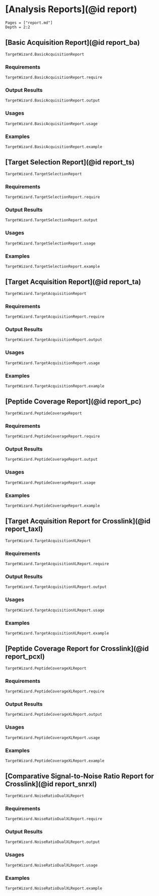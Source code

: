 # [Analysis Reports](@id report)

```@contents
Pages = ["report.md"]
Depth = 2:2
```

## [Basic Acquisition Report](@id report_ba)
```@docs
TargetWizard.BasicAcquisitionReport
```
### Requirements
```@docs
TargetWizard.BasicAcquisitionReport.require
```
### Output Results
```@docs
TargetWizard.BasicAcquisitionReport.output
```
### Usages
```@docs
TargetWizard.BasicAcquisitionReport.usage
```
### Examples
```@docs
TargetWizard.BasicAcquisitionReport.example
```

## [Target Selection Report](@id report_ts)
```@docs
TargetWizard.TargetSelectionReport
```
### Requirements
```@docs
TargetWizard.TargetSelectionReport.require
```
### Output Results
```@docs
TargetWizard.TargetSelectionReport.output
```
### Usages
```@docs
TargetWizard.TargetSelectionReport.usage
```
### Examples
```@docs
TargetWizard.TargetSelectionReport.example
```

## [Target Acquisition Report](@id report_ta)
```@docs
TargetWizard.TargetAcquisitionReport
```
### Requirements
```@docs
TargetWizard.TargetAcquisitionReport.require
```
### Output Results
```@docs
TargetWizard.TargetAcquisitionReport.output
```
### Usages
```@docs
TargetWizard.TargetAcquisitionReport.usage
```
### Examples
```@docs
TargetWizard.TargetAcquisitionReport.example
```

## [Peptide Coverage Report](@id report_pc)
```@docs
TargetWizard.PeptideCoverageReport
```
### Requirements
```@docs
TargetWizard.PeptideCoverageReport.require
```
### Output Results
```@docs
TargetWizard.PeptideCoverageReport.output
```
### Usages
```@docs
TargetWizard.PeptideCoverageReport.usage
```
### Examples
```@docs
TargetWizard.PeptideCoverageReport.example
```

## [Target Acquisition Report for Crosslink](@id report_taxl)
```@docs
TargetWizard.TargetAcquisitionXLReport
```
### Requirements
```@docs
TargetWizard.TargetAcquisitionXLReport.require
```
### Output Results
```@docs
TargetWizard.TargetAcquisitionXLReport.output
```
### Usages
```@docs
TargetWizard.TargetAcquisitionXLReport.usage
```
### Examples
```@docs
TargetWizard.TargetAcquisitionXLReport.example
```

## [Peptide Coverage Report for Crosslink](@id report_pcxl)
```@docs
TargetWizard.PeptideCoverageXLReport
```
### Requirements
```@docs
TargetWizard.PeptideCoverageXLReport.require
```
### Output Results
```@docs
TargetWizard.PeptideCoverageXLReport.output
```
### Usages
```@docs
TargetWizard.PeptideCoverageXLReport.usage
```
### Examples
```@docs
TargetWizard.PeptideCoverageXLReport.example
```

## [Comparative Signal-to-Noise Ratio Report for Crosslink](@id report_snrxl)
```@docs
TargetWizard.NoiseRatioDualXLReport
```
### Requirements
```@docs
TargetWizard.NoiseRatioDualXLReport.require
```
### Output Results
```@docs
TargetWizard.NoiseRatioDualXLReport.output
```
### Usages
```@docs
TargetWizard.NoiseRatioDualXLReport.usage
```
### Examples
```@docs
TargetWizard.NoiseRatioDualXLReport.example
```
